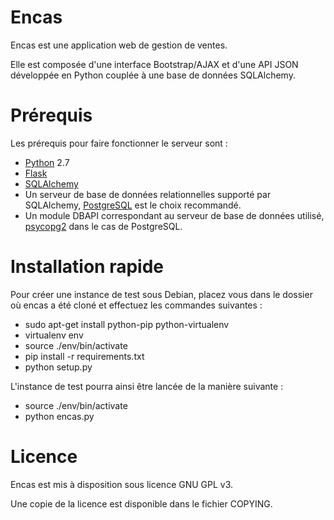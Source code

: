 Encas
=====

Encas est une application web de gestion de ventes.

Elle est composée d'une interface Bootstrap/AJAX et d'une API JSON développée en Python couplée à une base de données SQLAlchemy.

Prérequis
=====

Les prérequis pour faire fonctionner le serveur sont :

- [Python](http://www.python.org) 2.7
- [Flask](http://flask.pocoo.org/)
- [SQLAlchemy](http://www.sqlalchemy.org/)
- Un serveur de base de données relationnelles supporté par SQLAlchemy, [PostgreSQL](http://www.postgresql.org/) est le choix recommandé.
- Un module DBAPI correspondant au serveur de base de données utilisé, [psycopg2](http://initd.org/psycopg/) dans le cas de PostgreSQL.

Installation rapide
=====
Pour créer une instance de test sous Debian, placez vous dans le dossier où encas a été cloné et effectuez les commandes suivantes :

- sudo apt-get install python-pip python-virtualenv
- virtualenv env
- source ./env/bin/activate
- pip install -r requirements.txt
- python setup.py

L'instance de test pourra ainsi être lancée de la manière suivante :
- source ./env/bin/activate
- python encas.py


Licence
=====
Encas est mis à disposition sous licence GNU GPL v3.

Une copie de la licence est disponible dans le fichier COPYING.

